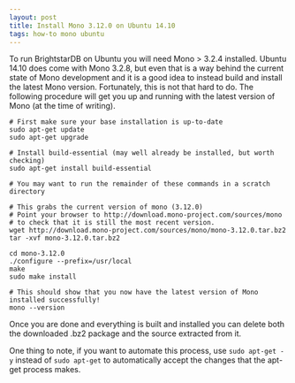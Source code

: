 ```yaml
---
layout: post
title: Install Mono 3.12.0 on Ubuntu 14.10
tags: how-to mono ubuntu
---
```


To run BrightstarDB on Ubuntu you will need Mono > 3.2.4 installed. 
Ubuntu 14.10 does come with Mono 3.2.8, but even that is a way behind
the current state of Mono development and it is a good idea to instead
build and install the latest Mono version. Fortunately, this is not
that hard to do. The following procedure will get you up and running with 
the latest version of Mono (at the time of writing).

    # First make sure your base installation is up-to-date
    sudo apt-get update
    sudo apt-get upgrade
    
    # Install build-essential (may well already be installed, but worth checking)
    sudo apt-get install build-essential
    
    # You may want to run the remainder of these commands in a scratch directory
    
    # This grabs the current version of mono (3.12.0)  
    # Point your browser to http://download.mono-project.com/sources/mono
    # to check that it is still the most recent version.
    wget http://download.mono-project.com/sources/mono/mono-3.12.0.tar.bz2
    tar -xvf mono-3.12.0.tar.bz2
    
    cd mono-3.12.0
    ./configure --prefix=/usr/local
    make
    sudo make install
    
    # This should show that you now have the latest version of Mono installed successfully!
    mono --version
    

Once you are done and everything is built and installed you can delete both the downloaded .bz2 package and the source extracted from it.

One thing to note, if you want to automate this process, use `sudo apt-get -y` instead of 
`sudo apt-get` to automatically accept the changes that the apt-get process makes.